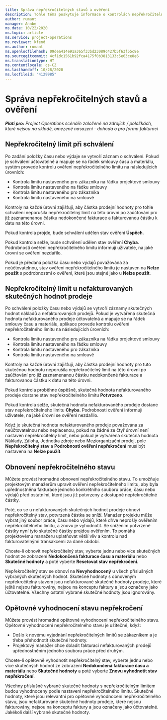 ```yaml
---
title: Správa nepřekročitelných stavů a ověření
description: Tohle téma poskytuje informace o kontrolách nepřekročitelného limitu prováděných v Project Project.
author: rumant
manager: Annbe
ms.date: 10/22/2020
ms.topic: article
ms.service: project-operations
ms.reviewer: kfend
ms.author: rumant
ms.openlocfilehash: 09dea414e91a365f33bd23089c427b5f63f55c8e
ms.sourcegitcommit: 4cf1dc1561b92fca4175f0b3813133c5e63ce8e6
ms.translationtype: HT
ms.contentlocale: cs-CZ
ms.lasthandoff: 10/28/2020
ms.locfileid: "4129985"
---
```

# <a name="manage-not-to-exceed-status-and-validations"></a>Správa nepřekročitelných stavů a ověření 

_**Platí pro:** Project Operations scénáře založené na zdrojích / položkách, které nejsou na skladě, omezené nasazení - dohoda o pro forma fakturaci_

## <a name="not-to-exceed-on-approvals"></a>Nepřekročitelný limit při schválení

Po zadání položky času nebo výdaje se vytvoří záznam o schválení. Pokud je schválení účtovatelné a mapuje se na řádek smlouvy času a materiálu, systém provede kontrolu ověření nepřekročitelného limitu na následujících úrovních:

  - Kontrola limitu nastaveného pro zákazníka na řádku projektové smlouvy
  - Kontrola limitu nastaveného na řádku smlouvy
  - Kontrola limitu nastaveného pro zákazníka
  - Kontrola limitu nastaveného na smlouvě

Kontroly na každé úrovni zajišťují, aby částka prodejní hodnoty pro tohle schválení neporušila nepřekročitelný limit na této úrovni po zaúčtování pro již zaznamenanou částku nedokončené fakturace a fakturovanou částku k datu na této úrovni.

Pokud kontrola projde, bude schválení udělen stav ověření **Úspěch**.

Pokud kontrola selže, bude schválení udělen stav ověření **Chyba**. Podrobnosti ověření nepřekročitelného limitu informují uživatele, na jaké úrovni se ověření nezdařilo.

Pokud je předaná položka času nebo výdajů považována za neúčtovatelnou, stav ověření nepřekročitelného limitu je nastaven na **Nelze použít** s podrobnostmi o ověření, které jsou stejné jako u **Nelze použít**.

## <a name="not-to-exceed-on-unbilled-sales-actuals"></a>Nepřekročitelný limit u nefakturovaných skutečných hodnot prodeje

Po schválení položky času nebo výdajů se vytvoří záznamy skutečných hodnot nákladů a nefakturovaných prodejů. Pokud je vytvářená skutečná hodnota nefakturovaného prodeje účtovatelná a mapuje se na řádek smlouvy času a materiálu, aplikace provede kontrolu ověření nepřekročitelného limitu na následujících úrovních:

  - Kontrola limitu nastaveného pro zákazníka na řádku projektové smlouvy
  - Kontrola limitu nastaveného na řádku smlouvy
  - Kontrola limitu nastaveného pro zákazníka
  - Kontrola limitu nastaveného na smlouvě

Kontroly na každé úrovni zajišťují, aby částka prodejní hodnoty pro tuto skutečnou hodnotu neporušila nepřekročitelný limit na této úrovni po zaúčtování pro již zaznamenanou částku nedokončené fakturace a fakturovanou částku k datu na této úrovni.

Pokud kontrola proběhne úspěšně, skutečná hodnota nefakturovaného prodeje dostane stav nepřekročitelného limitu **Potvrzeno**.

Pokud kontrola selže, skutečná hodnota nefakturovaného prodeje dostane stav nepřekročitelného limitu **Chyba**. Podrobnosti ověření informují uživatele, na jaké úrovni se ověření nezdařilo.

Když je skutečná hodnota nefakturovaného prodeje považována za neúčtovatelnou nebo neplacenou, pokud na žádné ze čtyř úrovní není nastaven nepřekročitelný limit, nebo pokud je vytvářená skutečná hodnota Náklady, Záloha, Jednotka zdroje nebo Meziorganizační prodej, pole **Nepřekročitelný stav** a **Podrobnosti ověření nepřekročení** musí být nastavena na **Nelze použít**.

## <a name="reset-the-not-to-exceed-status"></a>Obnovení nepřekročitelného stavu

Můžete provést hromadné obnovení nepřekročitelného stavu. To umožňuje projektovým manažerům upravit ověření nepřekročitelného limitu, aby byla upřednostněna fakturace jednoho konkrétního souboru práce, času nebo výdajů před ostatními, které jsou již potvrzeny z dostupné nepřekročitelné částky.

Poté, co se u nefakturovaných skutečných hodnot prodeje obnoví nepřekročitelný stav, potvrzená částka se sníží. Manažer projektu může vybrat jiný soubor práce, času nebo výdajů, které dříve neprošly ověřením nepřekročitelného limitu, a znovu je vyhodnotit. Se snížením potvrzené částky nyní tyto skutečné částky projdou ověřením. To pomáhá projektovému manažeru uplatňovat větší vliv a kontrolu nad fakturovatelnými transakcemi za dané období.

Chcete-li obnovit nepřekročitelný stav, vyberte jednu nebo více skutečných hodnot ze zobrazení **Nedokončená fakturace času a materiálu** nebo **Skutečné hodnoty** a poté vyberte **Resetovat stav nepřekročení**.

Nepřekročitelný stav se obnoví na **Nevyhodnocený** u všech příslušných vybraných skutečných hodnot. Skutečné hodnoty s obnoveným nepřekročitelný stavem jsou nefakturované skutečné hodnoty prodeje, které ještě nejsou fakturovány, nejsou na konceptu faktury a jsou označeny jako účtovatelné. Všechny ostatní vybrané skutečné hodnoty jsou ignorovány.

## <a name="reevaluate-not-to-exceed-status"></a>Opětovné vyhodnocení stavu nepřekročení

Můžete provést hromadné opětovné vyhodnocení nepřekročitelného stavu. Opětovné vyhodnocení nepřekročitelného stavu je užitečné, když:

  - Došlo k novému vyjednání nepřekročitelných limitů se zákazníkem a je třeba přehodnotit skutečné hodnoty.
  - Projektový manažer chce doladit fakturaci nefakturovaných prodejů upřednostněním jednoho souboru práce před druhým.

Chcete-li opětovně vyhodnotit nepřekročitelný stav, vyberte jednu nebo více skutečných hodnot ze zobrazení **Nedokončená fakturace času a materiálu** nebo **Skutečné hodnoty** a poté vyberte **Znovu vyhodnotit stav nepřekročení**.

Všechny příslušné vybrané skutečné hodnoty s nepřekročitelným limitem budou vyhodnoceny podle nastavení nepřekročitelného limitu. Skutečné hodnoty, které jsou relevantní pro opětovné vyhodnocení nepřekročitelného stavu, jsou nefakturované skutečné hodnoty prodeje, které nejsou fakturovány, nejsou na konceptu faktury a jsou označeny jako účtovatelné. Jakékoli další vybrané skutečné hodnoty.
